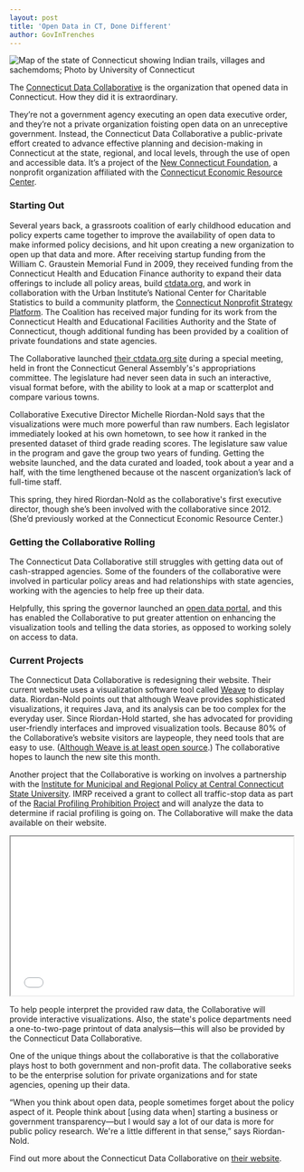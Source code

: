 ```yaml
---
layout: post
title: 'Open Data in CT, Done Different'
author: GovInTrenches
---
```


![Map of the state of Connecticut showing Indian trails, villages and sachemdoms; Photo by University of Connecticut](https://farm4.staticflickr.com/3597/3332840235_293c8e1f59_z.jpg "Map of the state of Connecticut showing Indian trails, villages and sachemdoms; Photo by University of Connecticut")

The [Connecticut Data Collaborative](http://www.ctdata.org) is the organization that opened data in Connecticut. How they did it is extraordinary.

They’re not a government agency executing an open data executive order, and they’re not a private organization foisting open data on an unreceptive government. Instead, the Connecticut Data Collaborative a public-private effort created to advance effective planning and decision-making in Connecticut at the state, regional, and local levels, through the use of open and accessible data. It’s a project of the [New Connecticut Foundation](http://www.cerc.com/Content/New_CT_Foundation.asp), a nonprofit organization affiliated with the [Connecticut Economic Resource Center](http://www.cerc.com/).

### Starting Out

Several years back, a grassroots coalition of early childhood education and policy experts came together to improve the availability of open data to make informed policy decisions, and hit upon creating a new organization to open up that data and more. After receiving startup funding from the William C. Graustein Memorial Fund in 2009, they received funding from the Connecticut Health and Education Finance authority to expand their data offerings to include all policy areas, build [ctdata.org](http://www.ctdata.org), and work in collaboration with the Urban Institute’s National Center for Charitable Statistics to build a community platform, the [Connecticut Nonprofit Strategy Platform](http://www.ctnonprofitstrategyplatform.org/). The Coalition has received major funding for its work from the Connecticut Health and Educational Facilities Authority and the State of Connecticut, though additional funding has been provided by a coalition of private foundations and state agencies.

The Collaborative launched [their ctdata.org site](http://www.ctdata.org) during a special meeting, held in front the Connecticut General Assembly's's appropriations committee. The legislature had never seen data in such an interactive, visual format before, with the ability to look at a map or scatterplot and compare various towns.

Collaborative Executive Director Michelle Riordan-Nold says that the visualizations were much more powerful than raw numbers. Each legislator immediately looked at his own hometown, to see how it ranked in the presented dataset of third grade reading scores. The legislature saw value in the program and gave the group two years of funding. Getting the website launched, and the data curated and loaded, took about a year and a half, with the time lengthened because ot the nascent organization’s lack of full-time staff.

This spring, they hired Riordan-Nold as the collaborative's first executive director, though she’s been involved with the collaborative since 2012. (She’d previously worked at the Connecticut Economic Resource Center.)

### Getting the Collaborative Rolling

The Connecticut Data Collaborative still struggles with getting data out of cash-strapped agencies. Some of the founders of the collaborative were involved in particular policy areas and had relationships with state agencies, working with the agencies to help free up their data.

Helpfully, this spring the governor launched an [open data portal](https://data.ct.gov/), and this has enabled the Collaborative to put greater attention on enhancing the visualization tools and telling the data stories, as opposed to working solely on access to data.

### Current Projects

The Connecticut Data Collaborative is redesigning their website. Their current website uses a visualization software tool called [Weave](https://www.oicweave.org/) to display data. Riordan-Nold points out that although Weave provides sophisticated visualizations, it requires Java, and its analysis can be too complex for the everyday user. Since Riordan-Hold started, she has advocated for providing user-friendly interfaces and improved visualization tools. Because 80% of the Collaborative’s website visitors are laypeople, they need tools that are easy to use. ([Although Weave is at least open source](https://github.com/IVPR/Weave).) The collaborative hopes to launch the new site this month.

Another project that the Collaborative is working on involves a partnership with the [Institute for Municipal and Regional Policy at Central Connecticut State University](http://web.ccsu.edu/imrp/). IMRP received a grant to collect all traffic-stop data as part of the [Racial Profiling Prohibition Project](http://www.ctrp3.org/) and will analyze the data to determine if racial profiling is going on. The Collaborative will make the data available on their website.

<iframe src="//player.vimeo.com/video/79840157" width="500" height="281" webkitallowfullscreen mozallowfullscreen allowfullscreen></iframe>

To help people interpret the provided raw data, the Collaborative will provide interactive visualizations. Also, the state's police departments need a one-to-two-page printout of data analysis—this will also be provided by the Connecticut Data Collaborative.

One of the unique things about the collaborative is that the collaborative plays host to both government and non-profit data. The collaborative seeks to be the enterprise solution for private organizations and for state agencies, opening up their data.

“When you think about open data, people sometimes forget about the policy aspect of it. People think about [using data when] starting a business or government transparency—but I would say a lot of our data is more for public policy research. We're a little different in that sense,” says Riordan-Nold.

Find out more about the Connecticut Data Collaborative on [their website](http://ctdata.org/).
